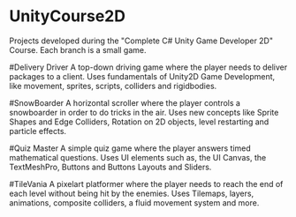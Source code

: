 # UnityCourse2D
Projects developed during the "Complete C# Unity Game Developer 2D" Course. Each branch is a small game.

#Delivery Driver
A top-down driving game where the player needs to deliver packages to a client. 
Uses fundamentals of Unity2D Game Development, like movement, sprites, scripts, colliders and rigidbodies.

#SnowBoarder
A horizontal scroller where the player controls a snowboarder in order to do tricks in the air.
Uses new concepts like Sprite Shapes and Edge Colliders, Rotation on 2D objects, level restarting and particle effects.

#Quiz Master
A simple quiz game where the player answers timed mathematical questions.
Uses UI elements such as, the UI Canvas, the TextMeshPro, Buttons and Buttons Layouts and Sliders.

#TileVania
A pixelart platformer where the player needs to reach the end of each level without being hit by the enemies.
Uses Tilemaps, layers, animations, composite colliders, a fluid movement system and more.
